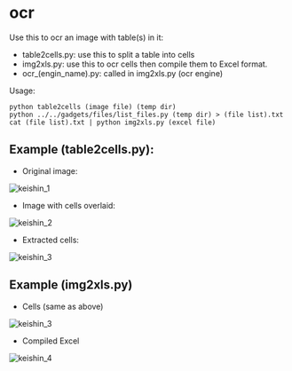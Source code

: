 # ocr

Use this to ocr an image with table(s) in it:
+ table2cells.py: use this to split a table into cells
+ img2xls.py: use this to ocr cells then compile them to Excel format.
+ ocr_(engin_name).py: called in img2xls.py (ocr engine)

Usage:
```
python table2cells (image file) (temp dir)
python ../../gadgets/files/list_files.py (temp dir) > (file list).txt
cat (file list).txt | python img2xls.py (excel file)
```

## Example (table2cells.py):
* Original image:

![keishin_1](https://user-images.githubusercontent.com/87534698/227750513-778bfb03-75be-42d0-ba1e-6de9eb8bbde1.png)

* Image with cells overlaid:

![keishin_2](https://user-images.githubusercontent.com/87534698/227750521-a9f27df7-ee22-4a18-b2d0-010a74f589b4.png)

* Extracted cells:

![keishin_3](https://user-images.githubusercontent.com/87534698/227750524-43d0da39-b33c-42f5-81e0-e74459173639.png)

## Example (img2xls.py)
* Cells (same as above)

![keishin_3](https://user-images.githubusercontent.com/87534698/227750524-43d0da39-b33c-42f5-81e0-e74459173639.png)

* Compiled Excel

![keishin_4](https://user-images.githubusercontent.com/87534698/227753714-bb8bc61d-2539-4851-bc51-eb1583e8ae6a.png)

